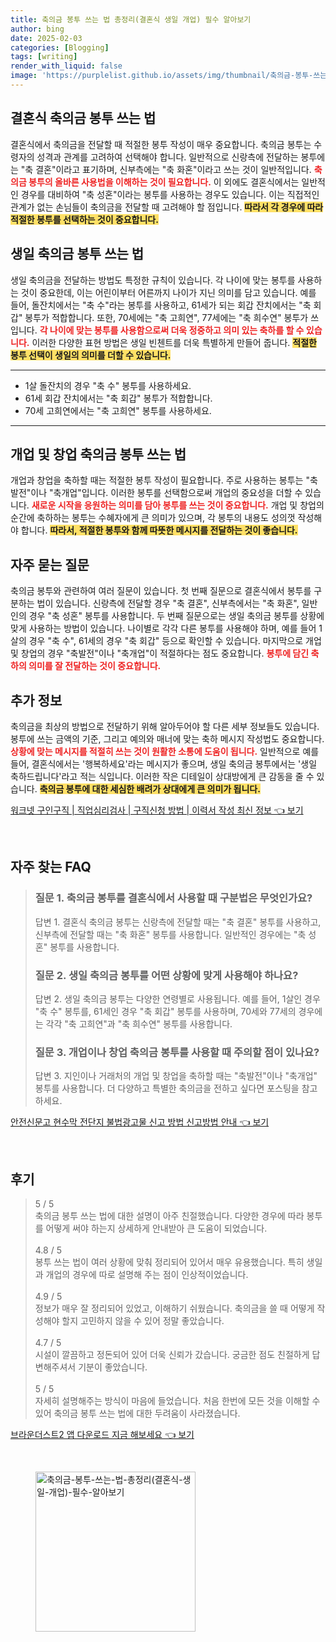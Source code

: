 ```yaml
---
title: 축의금 봉투 쓰는 법 총정리(결혼식 생일 개업) 필수 알아보기
author: bing
date: 2025-02-03
categories: [Blogging]
tags: [writing]
render_with_liquid: false
image: 'https://purplelist.github.io/assets/img/thumbnail/축의금-봉투-쓰는-법-총정리(결혼식-생일-개업)-필수-알아보기.webp'
---
```



<h2 id='결혼식_축의금_봉투_쓰기'>결혼식 축의금 봉투 쓰는 법</h2>

<p>결혼식에서 축의금을 전달할 때 적절한 봉투 작성이 매우 중요합니다. 축의금 봉투는 수령자의 성격과 관계를 고려하여 선택해야 합니다. 일반적으로 신랑측에 전달하는 봉투에는 "축 결혼"이라고 표기하며, 신부측에는 "축 화혼"이라고 쓰는 것이 일반적입니다. <b><span style="color: #ee2323;">축의금 봉투의 올바른 사용법을 이해하는 것이 필요합니다.</span></b> 이 외에도 결혼식에서는 일반적인 경우를 대비하여 "축 성혼"이라는 봉투를 사용하는 경우도 있습니다. 이는 직접적인 관계가 없는 손님들이 축의금을 전달할 때 고려해야 할 점입니다. <b><span style="background-color: #ffe066;">따라서 각 경우에 따라 적절한 봉투를 선택하는 것이 중요합니다.</span></b></p>

<h2 id='생일축의금_봉투_쓰기'>생일 축의금 봉투 쓰는 법</h2>

<p>생일 축의금을 전달하는 방법도 특정한 규칙이 있습니다. 각 나이에 맞는 봉투를 사용하는 것이 중요한데, 이는 어린이부터 어른까지 나이가 지닌 의미를 담고 있습니다. 예를 들어, 돌잔치에서는 "축 수"라는 봉투를 사용하고, 61세가 되는 회갑 잔치에서는 "축 회갑" 봉투가 적합합니다. 또한, 70세에는 "축 고희연", 77세에는 "축 희수연" 봉투가 쓰입니다. <b><span style="color: #ee2323;">각 나이에 맞는 봉투를 사용함으로써 더욱 정중하고 의미 있는 축하를 할 수 있습니다.</span></b> 이러한 다양한 표현 방법은 생일 빈첸트를 더욱 특별하게 만들어 줍니다. <b><span style="background-color: #ffe066;">적절한 봉투 선택이 생일의 의미를 더할 수 있습니다.</span></b></p>

<hr />

<ul>
    <li>1살 돌잔치의 경우 "축 수" 봉투를 사용하세요.</li>
    <li>61세 회갑 잔치에서는 "축 회갑" 봉투가 적합합니다.</li>
    <li>70세 고희연에서는 "축 고희연" 봉투를 사용하세요.</li>
</ul>

<hr />

<h2 id='개업_창업_축의금_봉투_쓰기'>개업 및 창업 축의금 봉투 쓰는 법</h2>

<p>개업과 창업을 축하할 때는 적절한 봉투 작성이 필요합니다. 주로 사용하는 봉투는 "축발전"이나 "축개업"입니다. 이러한 봉투를 선택함으로써 개업의 중요성을 더할 수 있습니다. <b><span style="color: #ee2323;">새로운 시작을 응원하는 의미를 담아 봉투를 쓰는 것이 중요합니다.</span></b> 개업 및 창업의 순간에 축하하는 봉투는 수혜자에게 큰 의미가 있으며, 각 봉투의 내용도 성의껏 작성해야 합니다. <b><span style="background-color: #ffe066;">따라서, 적절한 봉투와 함께 따뜻한 메시지를 전달하는 것이 좋습니다.</span></b></p>

<h2 id='자주_묻는_질문'>자주 묻는 질문</h2>

<p>축의금 봉투와 관련하여 여러 질문이 있습니다. 첫 번째 질문으로 결혼식에서 봉투를 구분하는 법이 있습니다. 신랑측에 전달할 경우 "축 결혼", 신부측에서는 "축 화혼", 일반인의 경우 "축 성혼" 봉투를 사용합니다. 두 번째 질문으로는 생일 축의금 봉투를 상황에 맞게 사용하는 방법이 있습니다. 나이별로 각각 다른 봉투를 사용해야 하며, 예를 들어 1살의 경우 "축 수", 61세의 경우 "축 회갑" 등으로 확인할 수 있습니다. 마지막으로 개업 및 창업의 경우 "축발전"이나 "축개업"이 적절하다는 점도 중요합니다. <b><span style="color: #ee2323;">봉투에 담긴 축하의 의미를 잘 전달하는 것이 중요합니다.</span></b></p>

<h2 id='추가_정보'>추가 정보</h2>

<p>축의금을 최상의 방법으로 전달하기 위해 알아두어야 할 다른 세부 정보들도 있습니다. 봉투에 쓰는 금액의 기준, 그리고 예의와 매너에 맞는 축하 메시지 작성법도 중요합니다. <b><span style="color: #ee2323;">상황에 맞는 메시지를 적절히 쓰는 것이 원활한 소통에 도움이 됩니다.</span></b> 일반적으로 예를 들어, 결혼식에서는 '행복하세요'라는 메시지가 좋으며, 생일 축의금 봉투에서는 '생일 축하드립니다'라고 적는 식입니다. 이러한 작은 디테일이 상대방에게 큰 감동을 줄 수 있습니다. <b><span style="background-color: #ffe066;">축의금 봉투에 대한 세심한 배려가 상대에게 큰 의미가 됩니다.</span></b></p>


<p><a class="click-button" title="워크넷 구인구직 | 직업심리검사 | 구직신청 방법 | 이력서 작성 최신 정보" href="https://purplelist.github.io/posts/%EC%9B%8C%ED%81%AC%EB%84%B7-%EA%B5%AC%EC%9D%B8%EA%B5%AC%EC%A7%81-%EC%A7%81%EC%97%85%EC%8B%AC%EB%A6%AC%EA%B2%80%EC%82%AC-%EA%B5%AC%EC%A7%81%EC%8B%A0%EC%B2%AD-%EB%B0%A9%EB%B2%95-%EC%9D%B4%EB%A0%A5%EC%84%9C-%EC%9E%91%EC%84%B1-%EC%B5%9C%EC%8B%A0-%EC%A0%95%EB%B3%B4/" rel="dofollow">워크넷 구인구직 | 직업심리검사 | 구직신청 방법 | 이력서 작성 최신 정보 👈 보기</a></p><br>
<h2 id='자주_찾는_FAQ'>자주 찾는 FAQ</h2>
<div itemscope="" itemtype="https://schema.org/FAQPage"> 
<blockquote> 
<div itemscope="" itemprop="mainEntity" itemtype="https://schema.org/Question"> 
<h3 itemprop="name">질문 1. 축의금 봉투를 결혼식에서 사용할 때 구분법은 무엇인가요?</h3> 
<div itemscope="" itemprop="acceptedAnswer" itemtype="https://schema.org/Answer"> 
<span itemprop="text"> 
<p>답변 1. 결혼식 축의금 봉투는 신랑측에 전달할 때는 "축 결혼" 봉투를 사용하고, 신부측에 전달할 때는 "축 화혼" 봉투를 사용합니다. 일반적인 경우에는 "축 성혼" 봉투를 사용합니다.</p> 
</span> 
</div> 
</div> 

<div itemscope="" itemprop="mainEntity" itemtype="https://schema.org/Question"> 
<h3 itemprop="name">질문 2. 생일 축의금 봉투를 어떤 상황에 맞게 사용해야 하나요?</h3> 
<div itemscope="" itemprop="acceptedAnswer" itemtype="https://schema.org/Answer"> 
<span itemprop="text"> 
<p>답변 2. 생일 축의금 봉투는 다양한 연령별로 사용됩니다. 예를 들어, 1살인 경우 "축 수" 봉투를, 61세인 경우 "축 회갑" 봉투를 사용하며, 70세와 77세의 경우에는 각각 "축 고희연"과 "축 희수연" 봉투를 사용합니다.</p> 
</span> 
</div> 
</div> 

<div itemscope="" itemprop="mainEntity" itemtype="https://schema.org/Question"> 
<h3 itemprop="name">질문 3. 개업이나 창업 축의금 봉투를 사용할 때 주의할 점이 있나요?</h3> 
<div itemscope="" itemprop="acceptedAnswer" itemtype="https://schema.org/Answer"> 
<span itemprop="text"> 
<p>답변 3. 지인이나 거래처의 개업 및 창업을 축하할 때는 "축발전"이나 "축개업" 봉투를 사용합니다. 더 다양하고 특별한 축의금을 전하고 싶다면 포스팅을 참고하세요.</p> 
</span> 
</div> 
</div> 
</blockquote> 
</div>
<p><a class="click-button" title="안전신문고 현수막 전단지 불법광고물 신고 방법 신고방법 안내" href="https://purplelist.github.io/posts/%EC%95%88%EC%A0%84%EC%8B%A0%EB%AC%B8%EA%B3%A0-%ED%98%84%EC%88%98%EB%A7%89-%EC%A0%84%EB%8B%A8%EC%A7%80-%EB%B6%88%EB%B2%95%EA%B4%91%EA%B3%A0%EB%AC%BC-%EC%8B%A0%EA%B3%A0-%EB%B0%A9%EB%B2%95-%EC%8B%A0%EA%B3%A0%EB%B0%A9%EB%B2%95-%EC%95%88%EB%82%B4/" rel="dofollow">안전신문고 현수막 전단지 불법광고물 신고 방법 신고방법 안내 👈 보기</a></p><br>
<h2 id='후기'>후기</h2>
<div itemscope itemtype="https://schema.org/Product">
  <blockquote>
  <div itemprop="review" itemscope itemtype="https://schema.org/Review">
      <div itemprop="reviewRating" itemscope itemtype="https://schema.org/Rating"> <span itemprop="ratingValue">5</span> / <span itemprop="bestRating">5</span> </div>
      <span itemprop="reviewBody">축의금 봉투 쓰는 법에 대한 설명이 아주 친절했습니다. 다양한 경우에 따라 봉투를 어떻게 써야 하는지 상세하게 안내받아 큰 도움이 되었습니다.</span>
  </div>
  <br>
  <div itemprop="review" itemscope itemtype="https://schema.org/Review">
      <div itemprop="reviewRating" itemscope itemtype="https://schema.org/Rating"> <span itemprop="ratingValue">4.8</span> / <span itemprop="bestRating">5</span> </div>
      <span itemprop="reviewBody">봉투 쓰는 법이 여러 상황에 맞춰 정리되어 있어서 매우 유용했습니다. 특히 생일과 개업의 경우에 따로 설명해 주는 점이 인상적이었습니다.</span>
  </div>
  <br>
  <div itemprop="review" itemscope itemtype="https://schema.org/Review">
      <div itemprop="reviewRating" itemscope itemtype="https://schema.org/Rating"> <span itemprop="ratingValue">4.9</span> / <span itemprop="bestRating">5</span> </div>
      <span itemprop="reviewBody">정보가 매우 잘 정리되어 있었고, 이해하기 쉬웠습니다. 축의금을 쓸 때 어떻게 작성해야 할지 고민하지 않을 수 있어 정말 좋았습니다.</span>
  </div>
  <br>
  <div itemprop="review" itemscope itemtype="https://schema.org/Review">
      <div itemprop="reviewRating" itemscope itemtype="https://schema.org/Rating"> <span itemprop="ratingValue">4.7</span> / <span itemprop="bestRating">5</span> </div>
      <span itemprop="reviewBody">시설이 깔끔하고 정돈되어 있어 더욱 신뢰가 갔습니다. 궁금한 점도 친절하게 답변해주셔서 기분이 좋았습니다.</span>
  </div>
  <br>
  <div itemprop="review" itemscope itemtype="https://schema.org/Review">
      <div itemprop="reviewRating" itemscope itemtype="https://schema.org/Rating"> <span itemprop="ratingValue">5</span> / <span itemprop="bestRating">5</span> </div>
      <span itemprop="reviewBody">자세히 설명해주는 방식이 마음에 들었습니다. 처음 한번에 모든 것을 이해할 수 있어 축의금 봉투 쓰는 법에 대한 두려움이 사라졌습니다.</span>
  </div>
  </blockquote>
</div>
<p><a class="click-button" title="브라운더스트2 앱 다운로드 지금 해보세요" href="https://purplelist.github.io/posts/%EB%B8%8C%EB%9D%BC%EC%9A%B4%EB%8D%94%EC%8A%A4%ED%8A%B82-%EC%95%B1-%EB%8B%A4%EC%9A%B4%EB%A1%9C%EB%93%9C-%EC%A7%80%EA%B8%88-%ED%95%B4%EB%B3%B4%EC%84%B8%EC%9A%94/" rel="dofollow">브라운더스트2 앱 다운로드 지금 해보세요 👈 보기</a></p><br>
<figure class="image"><img src="https://purplelist.github.io/assets/img/thumbnail/축의금-봉투-쓰는-법-총정리(결혼식-생일-개업)-필수-알아보기.webp" alt="축의금-봉투-쓰는-법-총정리(결혼식-생일-개업)-필수-알아보기" width="256" height="256"></figure>